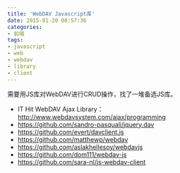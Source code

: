 ```yaml
---
title: 'WebDAV Javascript库'
date: 2015-01-20 08:57:36
categories: 
- 前端
tags: 
- javascript
- web
- webdav
- library
- client
---
```

需要用JS库对WebDAV进行CRUD操作，找了一堆备选JS库。
- IT Hit WebDAV Ajax Library：http://www.webdavsystem.com/ajax/programming
- https://github.com/sandro-pasquali/jquery.dav
- https://github.com/evert/davclient.js
- https://github.com/matthewp/webdav
- https://github.com/aslakhellesoy/webdavjs
- https://github.com/dom111/webdav-js
- https://github.com/sara-nl/js-webdav-client